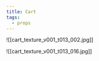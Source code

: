 ```yaml
---
title: Cart
tags:
  - props
---
```

![[cart_texture_v001_t013_002.jpg]]

![[cart_texture_v001_t013_016.jpg]]
